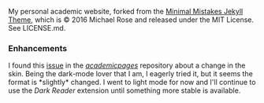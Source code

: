 My personal academic website, forked from the [Minimal Mistakes Jekyll Theme](https://mmistakes.github.io/minimal-mistakes/), which is © 2016 Michael Rose and released under the MIT License. See LICENSE.md.

### Enhancements
I found this [issue](https://github.com/academicpages/academicpages.github.io/issues/137) in the [*academicpages*](https://github.com/academicpages/academicpages.github.io) repository about a change in the skin. Being the dark-mode lover that I am, I eagerly tried it, but it seems the format is \*slightly\* changed. I went to light mode for now and I'll continue to use the *Dark Reader* extension until something more stable is available.